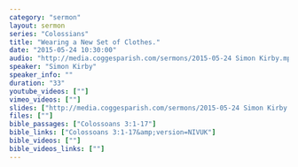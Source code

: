 ```yaml
---
category: "sermon"
layout: sermon
series: "Colossians"
title: "Wearing a New Set of Clothes."
date: "2015-05-24 10:30:00"
audio: "http://media.coggesparish.com/sermons/2015-05-24 Simon Kirby.mp3"
speaker: "Simon Kirby"
speaker_info: ""
duration: "33"
youtube_videos: [""]
vimeo_videos: [""]
slides: ["http://media.coggesparish.com/sermons/2015-05-24 Simon Kirby.pdf"]
files: [""]
bible_passages: ["Colossoans 3:1-17"]
bible_links: ["Colossoans 3:1-17&amp;version=NIVUK"]
bible_videos: [""]
bible_videos_links: [""]
---
```

